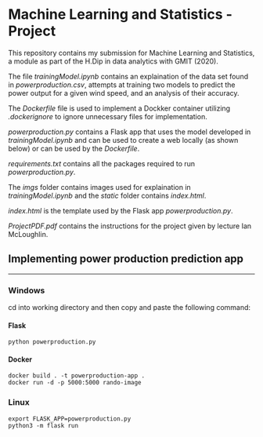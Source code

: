 # Machine Learning and Statistics - Project

This repository contains my submission for Machine Learning and Statistics, a module as part of the H.Dip in data analytics with GMIT (2020).

The file *trainingModel.ipynb* contains an explaination of the data set found in *powerproduction.csv*, attempts at training two models to predict the power output for a given wind speed, and an analysis of their accuracy.

The *Dockerfile* file is used to implement a Dockker container utilizing *.dockerignore* to ignore unnecessary files for implementation.

*powerproduction.py* contains a Flask app that uses the model developed in *trainingModel.ipynb* and can be used to create a web locally (as shown below) or can be used by the *Dockerfile*.

*requirements.txt* contains all the packages required to run *powerproduction.py*.

The *imgs* folder contains images used for explaination in *trainingModel.ipynb* and the *static* folder contains *index.html*.

*index.html* is the template used by the Flask app *powerproduction.py*.

*ProjectPDF.pdf* contains the instructions for the project given by lecture Ian McLoughlin.

## Implementing power production prediction app
---
### Windows
cd into working directory and then copy and paste the following command:
#### Flask
```
python powerproduction.py
```
#### Docker
```
docker build . -t powerproduction-app .
docker run -d -p 5000:5000 rando-image
```

### Linux
```
export FLASK_APP=powerproduction.py
python3 -m flask run
```
